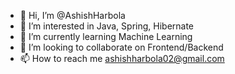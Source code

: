 - 👋 Hi, I’m @AshishHarbola
- 👀 I’m interested in Java, Spring, Hibernate
- 🌱 I’m currently learning Machine Learning
- 💞️ I’m looking to collaborate on Frontend/Backend
- 📫 How to reach me ashishharbola02@gmail.com

<!---
AshishHarbola/AshishHarbola is a ✨ special ✨ repository because its `README.md` (this file) appears on your GitHub profile.
You can click the Preview link to take a look at your changes.
--->
